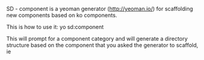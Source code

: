 SD - component is a yeoman generator (http://yeoman.io/) for scaffolding new components based on ko components.

This is how to use it:
yo sd:component <component name>

This will prompt for a component category and will generate a directory structure based on the component that you asked the generator to scaffold, ie


